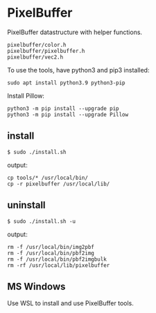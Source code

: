 # PixelBuffer

PixelBuffer datastructure with helper functions.

	pixelbuffer/color.h
	pixelbuffer/pixelbuffer.h
	pixelbuffer/vec2.h

To use the tools, have python3 and pip3 installed:

	sudo apt install python3.9 python3-pip

Install Pillow:

	python3 -m pip install --upgrade pip
	python3 -m pip install --upgrade Pillow

## install

	$ sudo ./install.sh

output:

	cp tools/* /usr/local/bin/
	cp -r pixelbuffer /usr/local/lib/

## uninstall

	$ sudo ./install.sh -u

output:

	rm -f /usr/local/bin/img2pbf
	rm -f /usr/local/bin/pbf2img
	rm -f /usr/local/bin/pbf2imgbulk
	rm -rf /usr/local/lib/pixelbuffer

## MS Windows

Use WSL to install and use PixelBuffer tools.
